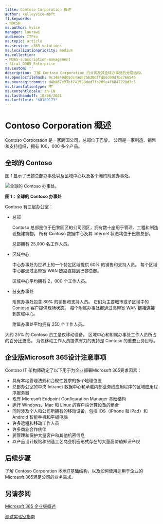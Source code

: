 ```yaml
---
title: Contoso Corporation 概述
author: kelleyvice-msft
f1.keywords:
- NOCSH
ms.author: kvice
manager: laurawi
audience: ITPro
ms.topic: article
ms.service: o365-solutions
ms.localizationpriority: medium
ms.collection:
- M365-subscription-management
- Strat_O365_Enterprise
ms.custom: ''
description: 了解 Contoso Corporation 的业务及其全球办事处的分层结构。
ms.openlocfilehash: 9c14849d09dc4adb75630dffd86d00d7bc766545
ms.sourcegitcommit: d4b867e37bf741528ded7fb289e4f6847228d2c5
ms.translationtype: MT
ms.contentlocale: zh-CN
ms.lasthandoff: 10/06/2021
ms.locfileid: "60189173"
---
```

# <a name="overview-of-contoso-corporation"></a>Contoso Corporation 概述

Contoso Corporation 是一家跨国公司，总部位于巴黎。 公司是一家制造、销售和支持组织，拥有 100，000 多个产品。

## <a name="contoso-around-the-world"></a>全球的 Contoso

图 1 显示了巴黎总部办事处以及区域中心以及各个洲的附属办事处。

![全球的 Contoso 办事处。](../media/contoso-overview/contoso-overview-fig1.png)

**图 1：全球的 Contoso 办事处**
 
Contoso 有三层办公室：

- 总部

  Contoso 总部是位于巴黎园区的公司园区，拥有数十座用于管理、工程和制造设施建筑物。 所有 Contoso 数据中心及其 Internet 状态均位于巴黎总部。

  总部拥有 25,000 名工作人员。

- 区域中心

  中心办事处为世界上的一个特定区域提供 60% 的销售和支持人员。 每个区域中心都通过高带宽 WAN 链路连接到巴黎总部。

  区域中心平均拥有 2，000 个工作人员。

- 分支办事处

  附属办事处包含 80% 的销售和支持人员。 它们为主要城市或子区域中的 Contoso 客户提供现场状态。 每个附属办事处都通过高带宽 WAN 链接连接到区域中心。

  附属办事处平均拥有 250 个工作人员。

大约 25% 的 Contoso 员工是仅移动设备。 区域中心和附属办事处工作人员所占的百分比更高。 为仅移动工作人员提供有力的支持是 Contoso 的重要业务目标。

## <a name="design-considerations-for-microsoft-365-for-enterprise"></a>企业版Microsoft 365设计注意事项

Contoso IT 架构师确定了以下用于为企业部署Microsoft 365要求因素：

- 具有本地管理法规和合规性要求的多个地理位置
- 总部办公室的中央 Intranet 数据中心和承载内部业务线应用程序的区域应用程序服务器
- 现有 Microsoft Endpoint Configuration Manager 基础结构
- 运行 Windows、Mac 和 Linux 的客户端计算设备的组合
- 同时涉及个人和公司所拥有的移动设备，包括 iOS（iPhone 和 iPad）和 Android 智能手机和平板电脑
- 许多远程和移动工作人员
- 许多商业合作伙伴
- 要管理和保护大量客户和其他机密信息
- 以产品设计规格和制造工艺商业机密形式存在的大量高价值知识产权

## <a name="next-step"></a>后续步骤

了解 Contoso Corporation 本地[IT](contoso-infra-needs.md)基础结构，以及如何使用适用于企业的 Microsoft 365满足公司的业务需求。

## <a name="see-also"></a>另请参阅

[Microsoft 365 企业版概述](microsoft-365-overview.md)

[测试实验室指南](m365-enterprise-test-lab-guides.md)
